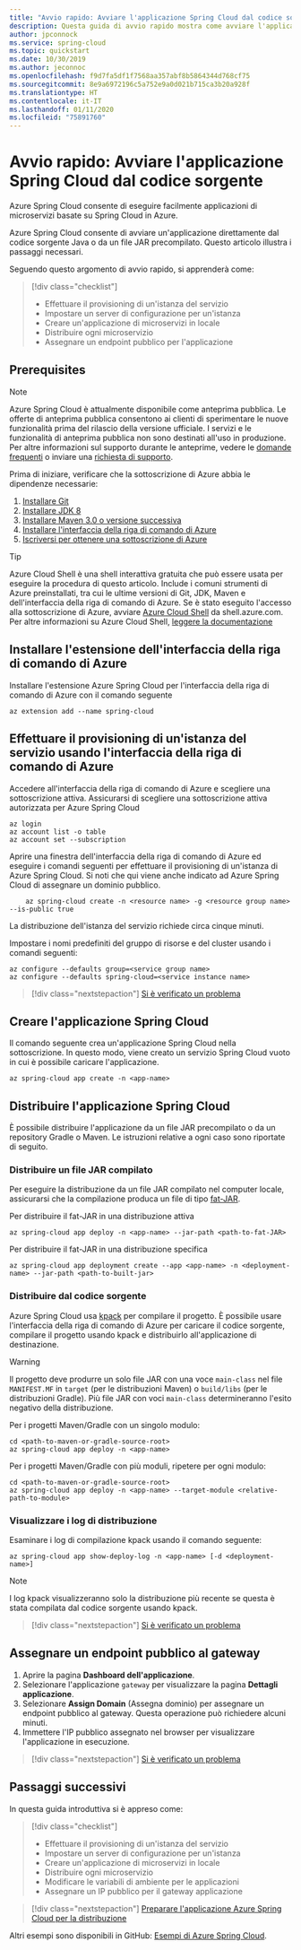 ```yaml
---
title: "Avvio rapido: Avviare l'applicazione Spring Cloud dal codice sorgente"
description: Questa guida di avvio rapido mostra come avviare l'applicazione Azure Spring Cloud direttamente dal codice sorgente
author: jpconnock
ms.service: spring-cloud
ms.topic: quickstart
ms.date: 10/30/2019
ms.author: jeconnoc
ms.openlocfilehash: f9d7fa5df1f7568aa357abf8b5864344d768cf75
ms.sourcegitcommit: 8e9a6972196c5a752e9a0d021b715ca3b20a928f
ms.translationtype: HT
ms.contentlocale: it-IT
ms.lasthandoff: 01/11/2020
ms.locfileid: "75891760"
---
```

# <a name="quickstart-launch-your-spring-cloud-application-from-source-code"></a>Avvio rapido: Avviare l'applicazione Spring Cloud dal codice sorgente

Azure Spring Cloud consente di eseguire facilmente applicazioni di microservizi basate su Spring Cloud in Azure.

Azure Spring Cloud consente di avviare un'applicazione direttamente dal codice sorgente Java o da un file JAR precompilato. Questo articolo illustra i passaggi necessari.

Seguendo questo argomento di avvio rapido, si apprenderà come:

> [!div class="checklist"]
> * Effettuare il provisioning di un'istanza del servizio
> * Impostare un server di configurazione per un'istanza
> * Creare un'applicazione di microservizi in locale
> * Distribuire ogni microservizio
> * Assegnare un endpoint pubblico per l'applicazione

## <a name="prerequisites"></a>Prerequisites

>[!Note]
> Azure Spring Cloud è attualmente disponibile come anteprima pubblica. Le offerte di anteprima pubblica consentono ai clienti di sperimentare le nuove funzionalità prima del rilascio della versione ufficiale.  I servizi e le funzionalità di anteprima pubblica non sono destinati all'uso in produzione.  Per altre informazioni sul supporto durante le anteprime, vedere le [domande frequenti](https://azure.microsoft.com/support/faq/) o inviare una [richiesta di supporto](https://docs.microsoft.com/azure/azure-portal/supportability/how-to-create-azure-support-request).

Prima di iniziare, verificare che la sottoscrizione di Azure abbia le dipendenze necessarie:

1. [Installare Git](https://git-scm.com/)
2. [Installare JDK 8](https://www.oracle.com/technetwork/java/javase/downloads/jdk8-downloads-2133151.html)
3. [Installare Maven 3.0 o versione successiva](https://maven.apache.org/download.cgi)
4. [Installare l'interfaccia della riga di comando di Azure](https://docs.microsoft.com/cli/azure/install-azure-cli?view=azure-cli-latest)
5. [Iscriversi per ottenere una sottoscrizione di Azure](https://azure.microsoft.com/free/)

> [!TIP]
> Azure Cloud Shell è una shell interattiva gratuita che può essere usata per eseguire la procedura di questo articolo.  Include i comuni strumenti di Azure preinstallati, tra cui le ultime versioni di Git, JDK, Maven e dell'interfaccia della riga di comando di Azure. Se è stato eseguito l'accesso alla sottoscrizione di Azure, avviare [Azure Cloud Shell](https://shell.azure.com) da shell.azure.com.  Per altre informazioni su Azure Cloud Shell, [leggere la documentazione](../cloud-shell/overview.md)

## <a name="install-the-azure-cli-extension"></a>Installare l'estensione dell'interfaccia della riga di comando di Azure

Installare l'estensione Azure Spring Cloud per l'interfaccia della riga di comando di Azure con il comando seguente

```Azure CLI
az extension add --name spring-cloud
```

## <a name="provision-a-service-instance-using-the-azure-cli"></a>Effettuare il provisioning di un'istanza del servizio usando l'interfaccia della riga di comando di Azure

Accedere all'interfaccia della riga di comando di Azure e scegliere una sottoscrizione attiva. Assicurarsi di scegliere una sottoscrizione attiva autorizzata per Azure Spring Cloud

```Azure CLI
az login
az account list -o table
az account set --subscription
```

Aprire una finestra dell'interfaccia della riga di comando di Azure ed eseguire i comandi seguenti per effettuare il provisioning di un'istanza di Azure Spring Cloud. Si noti che qui viene anche indicato ad Azure Spring Cloud di assegnare un dominio pubblico.

```azurecli
    az spring-cloud create -n <resource name> -g <resource group name> --is-public true
```

La distribuzione dell'istanza del servizio richiede circa cinque minuti.

Impostare i nomi predefiniti del gruppo di risorse e del cluster usando i comandi seguenti:

```azurecli
az configure --defaults group=<service group name>
az configure --defaults spring-cloud=<service instance name>
```

> [!div class="nextstepaction"]
> [Si è verificato un problema](https://www.research.net/r/javae2e?tutorial=asc-source-quickstart&step=provision)

## <a name="create-the-spring-cloud-application"></a>Creare l'applicazione Spring Cloud

Il comando seguente crea un'applicazione Spring Cloud nella sottoscrizione.  In questo modo, viene creato un servizio Spring Cloud vuoto in cui è possibile caricare l'applicazione.

```azurecli
az spring-cloud app create -n <app-name>
```

## <a name="deploy-your-spring-cloud-application"></a>Distribuire l'applicazione Spring Cloud

È possibile distribuire l'applicazione da un file JAR precompilato o da un repository Gradle o Maven.  Le istruzioni relative a ogni caso sono riportate di seguito.

### <a name="deploy-a-built-jar"></a>Distribuire un file JAR compilato

Per eseguire la distribuzione da un file JAR compilato nel computer locale, assicurarsi che la compilazione produca un file di tipo [fat-JAR](https://docs.spring.io/spring-boot/docs/current/reference/html/howto-build.html#howto-create-an-executable-jar-with-maven).

Per distribuire il fat-JAR in una distribuzione attiva

```azurecli
az spring-cloud app deploy -n <app-name> --jar-path <path-to-fat-JAR>
```

Per distribuire il fat-JAR in una distribuzione specifica

```azurecli
az spring-cloud app deployment create --app <app-name> -n <deployment-name> --jar-path <path-to-built-jar>
```

### <a name="deploy-from-source-code"></a>Distribuire dal codice sorgente

Azure Spring Cloud usa [kpack](https://github.com/pivotal/kpack) per compilare il progetto.  È possibile usare l'interfaccia della riga di comando di Azure per caricare il codice sorgente, compilare il progetto usando kpack e distribuirlo all'applicazione di destinazione.

> [!WARNING]
> Il progetto deve produrre un solo file JAR con una voce `main-class` nel file `MANIFEST.MF` in `target` (per le distribuzioni Maven) o `build/libs` (per le distribuzioni Gradle).  Più file JAR con voci `main-class` determineranno l'esito negativo della distribuzione.

Per i progetti Maven/Gradle con un singolo modulo:

```azurecli
cd <path-to-maven-or-gradle-source-root>
az spring-cloud app deploy -n <app-name>
```

Per i progetti Maven/Gradle con più moduli, ripetere per ogni modulo:

```azurecli
cd <path-to-maven-or-gradle-source-root>
az spring-cloud app deploy -n <app-name> --target-module <relative-path-to-module>
```

### <a name="show-deployment-logs"></a>Visualizzare i log di distribuzione

Esaminare i log di compilazione kpack usando il comando seguente:

```azurecli
az spring-cloud app show-deploy-log -n <app-name> [-d <deployment-name>]
```

> [!NOTE]
> I log kpack visualizzeranno solo la distribuzione più recente se questa è stata compilata dal codice sorgente usando kpack.

> [!div class="nextstepaction"]
> [Si è verificato un problema](https://www.research.net/r/javae2e?tutorial=asc-source-quickstart&step=deploy)

## <a name="assign-a-public-endpoint-to-gateway"></a>Assegnare un endpoint pubblico al gateway

1. Aprire la pagina **Dashboard dell'applicazione**.
2. Selezionare l'applicazione `gateway` per visualizzare la pagina **Dettagli applicazione**.
3. Selezionare **Assign Domain** (Assegna dominio) per assegnare un endpoint pubblico al gateway. Questa operazione può richiedere alcuni minuti. 
4. Immettere l'IP pubblico assegnato nel browser per visualizzare l'applicazione in esecuzione.

> [!div class="nextstepaction"]
> [Si è verificato un problema](https://www.research.net/r/javae2e?tutorial=asc-source-quickstart&step=public-endpoint)

## <a name="next-steps"></a>Passaggi successivi

In questa guida introduttiva si è appreso come:

> [!div class="checklist"]
> * Effettuare il provisioning di un'istanza del servizio
> * Impostare un server di configurazione per un'istanza
> * Creare un'applicazione di microservizi in locale
> * Distribuire ogni microservizio
> * Modificare le variabili di ambiente per le applicazioni
> * Assegnare un IP pubblico per il gateway applicazione

> [!div class="nextstepaction"]
> [Preparare l'applicazione Azure Spring Cloud per la distribuzione](spring-cloud-tutorial-prepare-app-deployment.md)

Altri esempi sono disponibili in GitHub: [Esempi di Azure Spring Cloud](https://github.com/Azure-Samples/Azure-Spring-Cloud-Samples/tree/master/service-binding-cosmosdb-sql).
